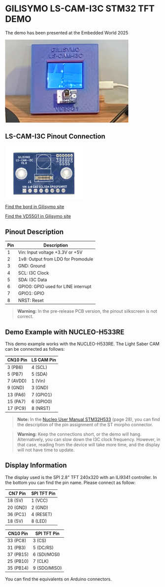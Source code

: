 # GILISYMO LS-CAM-I3C STM32 TFT DEMO

The demo has been presented at the Embedded World 2025

<img src="images/Demo_Embedded_World_2025.png" alt="LS-CAM-I3C" width="400">

## LS-CAM-I3C Pinout Connection

<img src="images/LS-CAM-I3C1.png" alt="LS-CAM-I3C" width="250">

[Find the bord in Gilisymo site](https://www.gilisymo.com/sensors/67-ls-cam-i3c.html)

[Find the VD55G1 in Gilisymo site](https://www.gilisymo.com/sensors/66-cam-vd55g1-160c.html)

## Pinout Description

| Pin | Description                       |
|-----|-----------------------------------|
| 1   | Vin: Input voltage +3.3V or +5V   |
| 2   | 1v8: Output from LDO for Promodule |
| 3   | GND: Ground                       |
| 4   | SCL: I3C Clock                    |
| 5   | SDA: I3C Data                     |
| 6   | GPIO0: GPIO used for LINE interrupt|
| 7   | GPIO1: GPIO                       |
| 8   | NRST: Reset                       |

> **Warning:** In the pre-release PCB version, the pinout silkscreen is not correct.

## Demo Example with NUCLEO-H533RE

This demo example works with the NUCLEO-H533RE. The Light Saber CAM can be connected as follows:

| CN10 Pin | LS CAM Pin |
|----------|------------|
| 3  (PB6) | 4 (SCL)    |
| 5  (PB7) | 5 (SDA)    |
| 7  (AVDD)| 1 (Vin)    |
| 9  (GND) | 3 (GND)    |
| 13 (PA6) | 7 (GPIO1)  |
| 15 (PA7) | 6 (GPIO0)  |
| 17 (PC9) | 8 (NRST)   |

> **Note:** In the [Nucleo User Manual STM32H533](https://www.st.com/resource/en/user_manual/um3121-stm32h5-nucleo64-board-mb1814-stmicroelectronics.pdf) (page 28), you can find the description of the pin assignment of the ST morpho connector.

> **Warning:** Keep the connections short, or the demo will hang. Alternatively, you can slow down the I3C clock frequency. However, in that case, reading from the device will take more time, and the display will not have time to update.

## Display Information

The display used is the SPI 2.8" TFT 240x320 with an ILI9341 controller. In the bottom you can find the pin name. Please connect as follow:

| CN7 Pin  | SPI TFT Pin |
|----------|-------------|
| 18  (5V) | 1 (VCC)     |
| 20  (GND)| 2 (GND)     |
| 36  (PC1)| 4 (RESET)   |
| 18  (5V) | 8 (LED)     |

| CN10 Pin | SPI TFT Pin  |
|----------|--------------|
| 33 (PC8) | 3 (CS)       |
| 31 (PB3) | 5 (DC/RS)    |
| 37 (PB15) | 6 (SDI/MOSI)|
| 25 (PB10) | 7 (CLK)     |
| 35 (PB14) | 9 (SDO/MISO)|

You can find the equivalents on Arduino connectors.